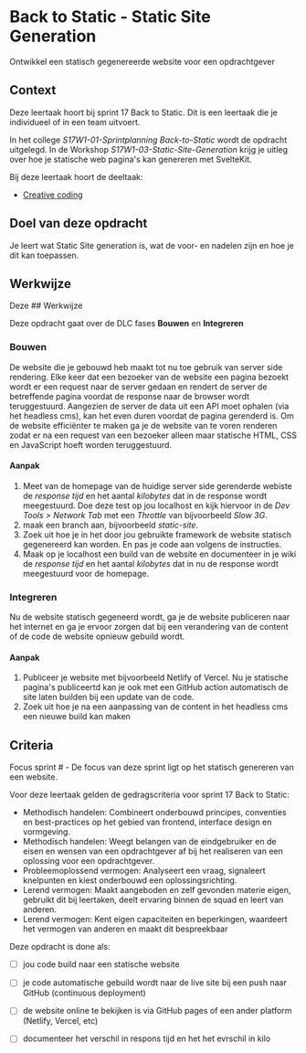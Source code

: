 
# Back to Static - Static Site Generation

Ontwikkel een statisch gegenereerde website voor een opdrachtgever

## Context

Deze leertaak hoort bij sprint 17 Back to Static. Dit is een leertaak die je individueel of in een team uitvoert.

In het college _S17W1-01-Sprintplanning Back-to-Static_ wordt de opdracht uitgelegd. In de Workshop _S17W1-03-Static-Site-Generation_ krijg je uitleg over hoe je statische web pagina's kan genereren met SvelteKit.

Bij deze leertaak hoort de deeltaak:
- [Creative coding](https://github.com/fdnd-task/back-to-static-creative-coding)

## Doel van deze opdracht

Je leert wat Static Site generation is, wat de voor- en nadelen zijn en hoe je dit kan toepassen. 

## Werkwijze

Deze ## Werkwijze

Deze opdracht gaat over de DLC fases **Bouwen** en **Integreren** 

### Bouwen
De website die je gebouwd heb maakt tot nu toe gebruik van server side rendering. Elke keer dat een bezoeker van de website een pagina bezoekt wordt er een request naar de server gedaan en rendert de server de betreffende pagina voordat de response naar de browser wordt teruggestuurd. Aangezien de server de data uit een API moet ophalen (via het headless cms), kan het even duren voordat de pagina gerenderd is. Om de website efficiënter te maken ga je de website van te voren renderen zodat er na een request van een bezoeker alleen maar statische HTML, CSS en JavaScript hoeft worden teruggestuurd.

#### Aanpak

1. Meet van de homepage van de huidige server side gerenderde webiste de _response tijd_ en het aantal _kilobytes_ dat in de response wordt meegestuurd. Doe deze test op jou localhost en kijk hiervoor in de _Dev Tools > Network Tab_ met een _Throttle_ van bijvoorbeeld _Slow 3G_.
2. maak een branch aan, bijvoorbeeld _static-site_.
3. Zoek uit hoe je in het door jou gebruikte framework de website statisch gegenereerd kan worden. En pas je code aan volgens de instructies. 
4. Maak op je localhost een build van de website en documenteer in je wiki de _response tijd_ en het aantal _kilobytes_ dat in nu de response wordt meegestuurd voor de homepage.

### Integreren
Nu de website statisch gegeneerd wordt, ga je de website publiceren naar het internet en ga je ervoor zorgen dat bij een verandering van de content of de code de website opnieuw gebuild wordt.

#### Aanpak

1. Publiceer je website met bijvoorbeeld Netlify of Vercel. Nu je statische pagina's publiceertd kan je ook met een GitHub action automatisch de site laten builden bij een update van de code.
2. Zoek uit hoe je na een aanpassing van de content in het headless cms een nieuwe build kan maken 

## Criteria

Focus sprint # - De focus van deze sprint ligt op het statisch genereren van een website.

Voor deze leertaak gelden de gedragscriteria voor sprint 17 Back to Static: 
* Methodisch handelen: Combineert onderbouwd principes, conventies en best-practices op het gebied van frontend, interface design en vormgeving.
* Methodisch handelen: Weegt belangen van de eindgebruiker en de eisen en wensen van een opdrachtgever af bij het realiseren van een oplossing voor een opdrachtgever.
* Probleemoplossend vermogen: Analyseert een vraag, signaleert knelpunten en kiest onderbouwd een oplossingsrichting.
* Lerend vermogen: Maakt aangeboden en zelf gevonden materie eigen, gebruikt dit bij leertaken, deelt ervaring binnen de squad en leert van anderen.
* Lerend vermogen: Kent eigen capaciteiten en beperkingen, waardeert het vermogen van anderen en maakt dit bespreekbaar

Deze opdracht is done als:
- [ ] jou code build naar een statische website 
- [ ] je code automatische gebuild wordt naar de live site bij een push naar GitHub (continuous deployment)
- [ ] de website online te bekijken is via GitHub pages of een ander platform (Netlify, Vercel, etc)
- [ ] documenteer het verschil in respons tijd en het het evrschil in kilo


